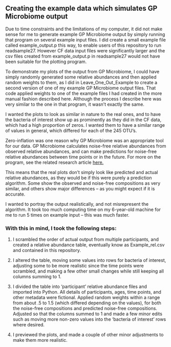 ## Creating the example data which simulates GP Microbiome output

Due to time constraints and the limitations of my computer, it did not make sense for me to generate example GP Microbiome output by simply running that program on several example input files. I did create a small example file called example_output.p this way,  to enable users of this repository to run readsample27. However CF data input files were significantly larger and the csv files created from example_output.p in readsample27 would not have been suitable for the plotting program. 

To demonstrate my plots of the output from GP Microbiome, I could have simply randomly generated some relative abundances and then applied random weights to them, as I did in Leave_One_Out_Example to create a second version of one of my example GP Microbiome output files. That code applied weights to one of the example files I had created in the more manual fashion described here. Although the process I describe here was very similar to the one in that program, it wasn’t exactly the same. 

I wanted the plots to look as similar in nature to the real ones, and to have the bacteria of interest show up as prominently as they did in the CF data, which had a high proportion of zeros. I wanted them to have a similar range of values in general, which differed for each of the 245 OTU’s.

Zero-inflation was one reason why GP Microbiome was an appropriate tool for our data. GP Microbiome calculates noise-free relative abundances from observed relative abundances, and can make predictions for noise-free relative abundances between time points or in the future. For more on the program, see the related research article [here.](https://academic.oup.com/bioinformatics/article/34/3/372/4157442)

This means that the real plots don’t simply look like predicted and actual relative abundances, as they would be if this were purely a prediction algorithm. Some show the observed and noise-free compositions as very similar, and others show major differences – as you might expect if it is accurate. 

I wanted to portray the output realistically, and not misrepresent the algorithm. It took too much computing time on my 6-year-old machine for me to run 5 times on example input – this was much faster.
### With this in mind, I took the following steps:
1. I scrambled the order of actual output from multiple participants, and created a relative abundance table, eventually know as Example_rel.csv and contained in this repository. 

2. I altered the table, moving some values into rows for bacteria of interest, adjusting some to be more realistic since the time points were scrambled, and making a few other small changes while still keeping all columns summing to 1.  

3. I divided the table into ‘participant’ relative abundance files and imported into Python. All details of participants, ages, time points, and other metadata were fictional. Applied random weights within a range from about .5 to 1.5 (which differed depending on the values), for both the noise-free compositions and predicted noise-free compositions. Adjusted so that the columns summed to 1 and made a few minor edits such as moving more non-zero values into the ‘bacteria of interest’ rows where desired. 

4. I previewed the plots, and made a couple of other minor adjustments to make them more realistic.
